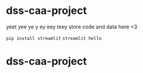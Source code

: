 # dss-caa-project
yeet yee ye y ey eey teey
store code and data here <3

```pip install streamlit```
```streamlit hello```
# dss-caa-project
